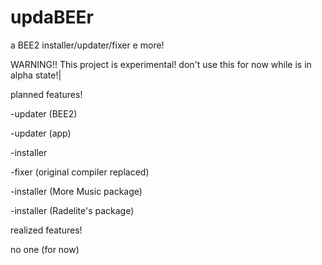 # updaBEEr
a BEE2 installer/updater/fixer e more!

WARNING!!
This project is experimental! don't use this for now while is in alpha state!|


planned features!

-updater (BEE2)

-updater (app)

-installer

-fixer (original compiler replaced)

-installer (More Music package)

-installer (Radelite's package)


realized features!

no one (for now)
